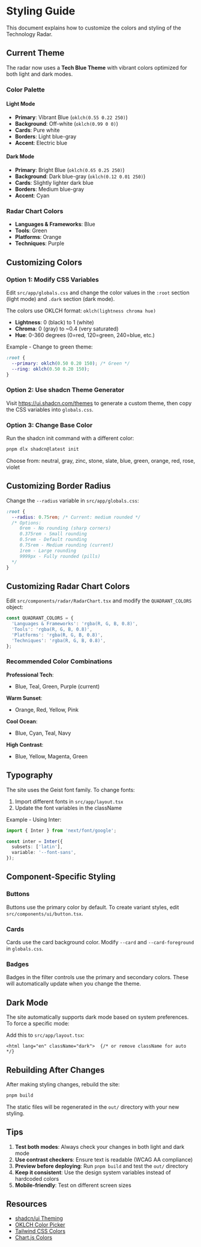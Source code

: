 # Styling Guide

This document explains how to customize the colors and styling of the Technology Radar.

## Current Theme

The radar now uses a **Tech Blue Theme** with vibrant colors optimized for both light and dark modes.

### Color Palette

#### Light Mode
- **Primary**: Vibrant Blue (`oklch(0.55 0.22 250)`)
- **Background**: Off-white (`oklch(0.99 0 0)`)
- **Cards**: Pure white
- **Borders**: Light blue-gray
- **Accent**: Electric blue

#### Dark Mode
- **Primary**: Bright Blue (`oklch(0.65 0.25 250)`)
- **Background**: Dark blue-gray (`oklch(0.12 0.01 250)`)
- **Cards**: Slightly lighter dark blue
- **Borders**: Medium blue-gray
- **Accent**: Cyan

### Radar Chart Colors
- **Languages & Frameworks**: Blue
- **Tools**: Green
- **Platforms**: Orange
- **Techniques**: Purple

## Customizing Colors

### Option 1: Modify CSS Variables

Edit `src/app/globals.css` and change the color values in the `:root` section (light mode) and `.dark` section (dark mode).

The colors use OKLCH format: `oklch(lightness chroma hue)`
- **Lightness**: 0 (black) to 1 (white)
- **Chroma**: 0 (gray) to ~0.4 (very saturated)
- **Hue**: 0-360 degrees (0=red, 120=green, 240=blue, etc.)

Example - Change to green theme:
```css
:root {
  --primary: oklch(0.50 0.20 150); /* Green */
  --ring: oklch(0.50 0.20 150);
}
```

### Option 2: Use shadcn Theme Generator

Visit https://ui.shadcn.com/themes to generate a custom theme, then copy the CSS variables into `globals.css`.

### Option 3: Change Base Color

Run the shadcn init command with a different color:
```bash
pnpm dlx shadcn@latest init
```

Choose from: neutral, gray, zinc, stone, slate, blue, green, orange, red, rose, violet

## Customizing Border Radius

Change the `--radius` variable in `src/app/globals.css`:
```css
:root {
  --radius: 0.75rem; /* Current: medium rounded */
  /* Options:
     0rem - No rounding (sharp corners)
     0.375rem - Small rounding
     0.5rem - Default rounding
     0.75rem - Medium rounding (current)
     1rem - Large rounding
     9999px - Fully rounded (pills)
  */
}
```

## Customizing Radar Chart Colors

Edit `src/components/radar/RadarChart.tsx` and modify the `QUADRANT_COLORS` object:

```typescript
const QUADRANT_COLORS = {
  'Languages & Frameworks': 'rgba(R, G, B, 0.8)',
  'Tools': 'rgba(R, G, B, 0.8)',
  'Platforms': 'rgba(R, G, B, 0.8)',
  'Techniques': 'rgba(R, G, B, 0.8)',
};
```

### Recommended Color Combinations

**Professional Tech**:
- Blue, Teal, Green, Purple (current)

**Warm Sunset**:
- Orange, Red, Yellow, Pink

**Cool Ocean**:
- Blue, Cyan, Teal, Navy

**High Contrast**:
- Blue, Yellow, Magenta, Green

## Typography

The site uses the Geist font family. To change fonts:

1. Import different fonts in `src/app/layout.tsx`
2. Update the font variables in the className

Example - Using Inter:
```typescript
import { Inter } from 'next/font/google';

const inter = Inter({
  subsets: ['latin'],
  variable: '--font-sans',
});
```

## Component-Specific Styling

### Buttons
Buttons use the primary color by default. To create variant styles, edit `src/components/ui/button.tsx`.

### Cards
Cards use the card background color. Modify `--card` and `--card-foreground` in `globals.css`.

### Badges
Badges in the filter controls use the primary and secondary colors. These will automatically update when you change the theme.

## Dark Mode

The site automatically supports dark mode based on system preferences. To force a specific mode:

Add this to `src/app/layout.tsx`:
```tsx
<html lang="en" className="dark">  {/* or remove className for auto */}
```

## Rebuilding After Changes

After making styling changes, rebuild the site:
```bash
pnpm build
```

The static files will be regenerated in the `out/` directory with your new styling.

## Tips

1. **Test both modes**: Always check your changes in both light and dark mode
2. **Use contrast checkers**: Ensure text is readable (WCAG AA compliance)
3. **Preview before deploying**: Run `pnpm build` and test the `out/` directory
4. **Keep it consistent**: Use the design system variables instead of hardcoded colors
5. **Mobile-friendly**: Test on different screen sizes

## Resources

- [shadcn/ui Theming](https://ui.shadcn.com/docs/theming)
- [OKLCH Color Picker](https://oklch.com/)
- [Tailwind CSS Colors](https://tailwindcss.com/docs/customizing-colors)
- [Chart.js Colors](https://www.chartjs.org/docs/latest/general/colors.html)
